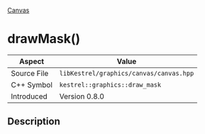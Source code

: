 [Canvas](index)
# drawMask()
| Aspect | Value |
| --- | --- |
| Source File | `libKestrel/graphics/canvas/canvas.hpp` |
| C++ Symbol | `kestrel::graphics::draw_mask` |
| Introduced | Version 0.8.0 |
## Description

